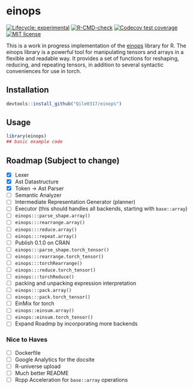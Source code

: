 # einops

<!-- badges: start -->
[![Lifecycle: experimental](https://img.shields.io/badge/lifecycle-experimental-orange.svg)](https://lifecycle.r-lib.org/articles/stages.html#experimental)
[![R-CMD-check](https://github.com/Qile0317/einops/actions/workflows/R-CMD-check.yaml/badge.svg)](https://github.com/Qile0317/einops/actions/workflows/R-CMD-check.yaml)
[![Codecov test coverage](https://codecov.io/gh/Qile0317/einops/graph/badge.svg)](https://app.codecov.io/gh/Qile0317/einops)
[![MIT license](https://img.shields.io/badge/license-MIT-green.svg)](https://github.com/Qile0317/einops/blob/main/LICENSE.md)
<!-- badges: end -->

This is a work in progress implementation of the [einops](https://einops.rocks/) library for R. The einops library is a powerful tool for manipulating tensors and arrays in a flexible and readable way. It provides a set of functions for reshaping, reducing, and repeating tensors, in addition to several syntactic conveniences for use in torch.

## Installation

```R
devtools::install_github("Qile0317/einops")
```

## Usage

``` r
library(einops)
## basic example code
```

## Roadmap (Subject to change)

- [x] Lexer
- [x] Ast Datastructure
- [x] Token -> Ast Parser
- [ ] Semantic Analyzer
- [ ] Intermediate Representation Generator (planner)
- [ ] Executor (this should handles all backends, starting with `base::array`)
- [ ] `einops:::parse_shape.array()`
- [ ] `einops:::rearrange.array()`
- [ ] `einops:::reduce.array()`
- [ ] `einops:::repeat.array()`
- [ ] Publish 0.1.0 on CRAN
- [ ] `einops:::parse_shape.torch_tensor()`
- [ ] `einops:::rearrange.torch_tensor()`
- [ ] `einops:::torchRearrange()`
- [ ] `einops:::reduce.torch_tensor()`
- [ ] `einops:::torchReduce()`
- [ ] packing and unpacking expression interpretation
- [ ] `einops:::pack.array()`
- [ ] `einops:::pack.torch_tensor()`
- [ ] EinMix for torch
- [ ] `einops::einsum.array()`
- [ ] `einops::einsum.torch_tensor()`
- [ ] Expand Roadmp by incorporating more backends 

### Nice to Haves

- [ ] Dockerfile
- [ ] Google Analytics for the docsite
- [ ] R-universe upload
- [ ] Much better README
- [ ] Rcpp Acceleration for `base::array` operations
